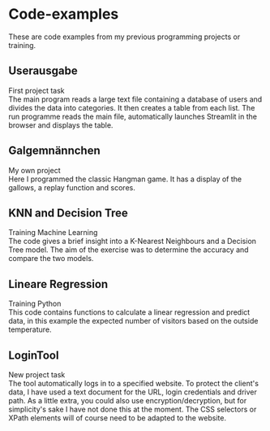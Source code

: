 # Code-examples
These are code examples from my previous programming projects or training.



## Userausgabe
First project task
<br> The main program reads a large text file containing a database of users and divides the data into categories.  It then creates a table from each list. 
The run programme reads the main file, automatically launches Streamlit in the browser and displays the table.


## Galgemnännchen
My own project
<br> Here I programmed the classic Hangman game. It has a display of the gallows, a replay function and scores.


## KNN and Decision Tree
Training Machine Learning
<br> The code gives a brief insight into a K-Nearest Neighbours and a Decision Tree model. The aim of the exercise was to determine the accuracy and compare the two models.


## Lineare Regression
Training Python
<br> This code contains functions to calculate a linear regression and predict data, in this example the expected number of visitors based on the outside temperature. 
 

## LoginTool
New project task
<br> The tool automatically logs in to a specified website. To protect the client's data, I have used a text document for the URL, login credentials and driver path. 
As a little extra, you could also use encryption/decryption, but for simplicity's sake I have not done this at the moment. 
The CSS selectors or XPath elements will of course need to be adapted to the website.
